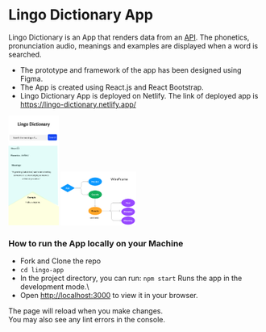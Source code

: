 # Lingo Dictionary App

Lingo Dictionary is an App that renders data from an [API](https://dictionaryapi.dev). The phonetics, pronunciation audio, meanings and examples are displayed when a word is searched.
- The prototype and framework of the app has been designed using Figma. 
- The App is created using React.js and React Bootstrap.
- Lingo Dictionary App is deployed on Netlify. The link of deployed app is  https://lingo-dictionary.netlify.app/
<p >
<img src="src/images/prototype.png" width= 100 alt='prototype'  >
<img src="src/images/wireframe.png" width=150 alt='wireframe'  >
  </p>


### How to run the App locally on your Machine
* Fork and Clone the repo
* `cd lingo-app`
* In the project directory, you can run:
 `npm start`
Runs the app in the development mode.\
* Open [http://localhost:3000](http://localhost:3000) to view it in your browser.

The page will reload when you make changes.\
You may also see any lint errors in the console.

